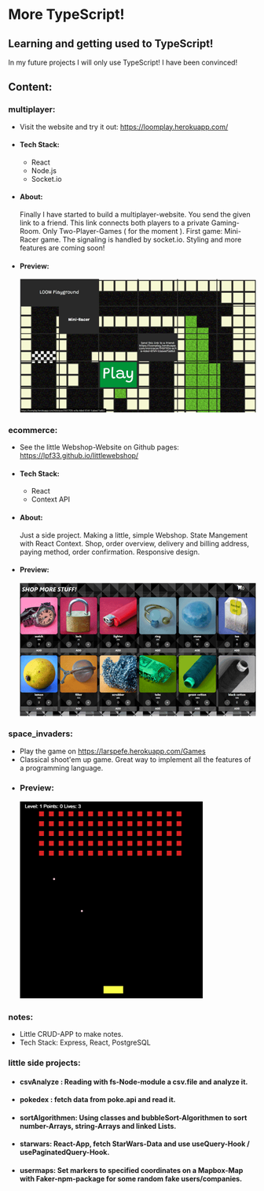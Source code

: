 # More TypeScript!

## Learning and getting used to TypeScript!

In my future projects I will only use TypeScript! I have been convinced!

## Content:

### multiplayer:

-   Visit the website and try it out: https://loomplay.herokuapp.com/
-   #### Tech Stack:
    -   React
    -   Node.js
    -   Socket.io
-   #### About:
    Finally I have started to build a multiplayer-website. You send the given link to a friend. This link
    connects both players to a private Gaming-Room. Only Two-Player-Games ( for the moment ).
    First game: Mini-Racer game. The signaling is handled by socket.io.
    Styling and more features are coming soon!
-   #### Preview:
    ![](multiplayer.gif)

### ecommerce:

-   See the little Webshop-Website on Github pages: https://lpf33.github.io/littlewebshop/
-   #### Tech Stack:
    -   React
    -   Context API
-   #### About:
    Just a side project. Making a little, simple Webshop. State Mangement with React Context.
    Shop, order overview, delivery and billing address, paying method, order confirmation.
    Responsive design.
-   #### Preview:
    ![](webshop.gif)

### space_invaders:

-   Play the game on https://larspefe.herokuapp.com/Games
-   Classical shoot'em up game. Great way to implement all the features of a programming language.
-   ### Preview:
    ![](SpaceInvaders.PNG)

### notes:

-   Little CRUD-APP to make notes.
-   Tech Stack: Express, React, PostgreSQL

### little side projects:

-   #### csvAnalyze : Reading with fs-Node-module a csv.file and analyze it.
-   #### pokedex : fetch data from poke.api and read it.
-   #### sortAlgorithmen: Using classes and bubbleSort-Algorithmen to sort number-Arrays, string-Arrays and linked Lists.
-   #### starwars: React-App, fetch StarWars-Data and use useQuery-Hook / usePaginatedQuery-Hook.
-   #### usermaps: Set markers to specified coordinates on a Mapbox-Map with Faker-npm-package for some random fake users/companies.
